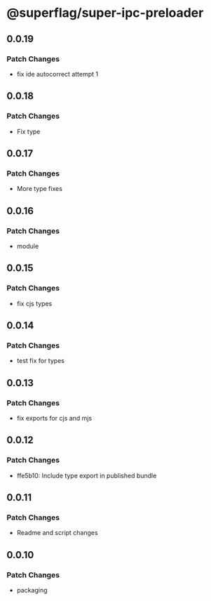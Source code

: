 # @superflag/super-ipc-preloader

## 0.0.19

### Patch Changes

- fix ide autocorrect attempt 1

## 0.0.18

### Patch Changes

- Fix type

## 0.0.17

### Patch Changes

- More type fixes

## 0.0.16

### Patch Changes

- module

## 0.0.15

### Patch Changes

- fix cjs types

## 0.0.14

### Patch Changes

- test fix for types

## 0.0.13

### Patch Changes

- fix exports for cjs and mjs

## 0.0.12

### Patch Changes

- ffe5b10: Include type export in published bundle

## 0.0.11

### Patch Changes

- Readme and script changes

## 0.0.10

### Patch Changes

- packaging
